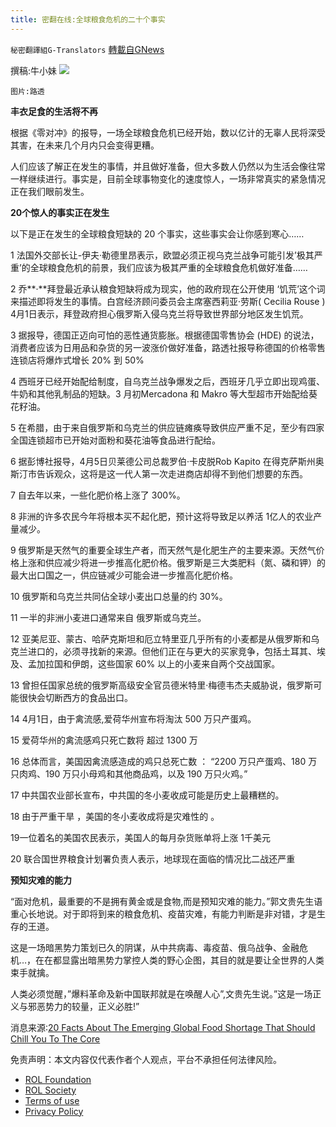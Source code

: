 ```yaml
---
title: 密翻在线:全球粮食危机的二十个事实
---
```

`秘密翻譯組G-Translators` [轉載自GNews](https://gnews.org/zh-hans/2292935/)

撰稿:牛小妹
![](https://assets.gnews.org/wp-content/uploads/2022/04/Image-2.jpg)

```
图片:路透
```


**丰衣足食的生活将不再**

根据《零对冲》的报导，一场全球粮食危机已经开始，数以亿计的无辜人民将深受其害，在未来几个月内只会变得更糟。

人们应该了解正在发生的事情，并且做好准备，但大多数人仍然以为生活会像往常一样继续进行。事实是，目前全球事物变化的速度惊人，一场非常真实的紧急情况正在我们眼前发生。

**20个惊人的事实正在发生**

以下是正在发生的全球粮食短缺的 20 个事实，这些事实会让你感到寒心……

1 法国外交部长让-伊夫·勒德里昂表示，欧盟必须正视乌克兰战争可能引发’极其严重’的全球粮食危机的前景，我们应该为极其严重的全球粮食危机做好准备……

2 乔**·**拜登最近承认粮食短缺将成为现实，他的政府现在公开使用 ‘饥荒’这个词来描述即将发生的事情。白宫经济顾问委员会主席塞西莉亚·劳斯( Cecilia Rouse ) 4月1日表示，拜登政府担心俄罗斯入侵乌克兰将导致世界部分地区发生饥荒。

3 据报导，德国正迈向可怕的恶性通货膨胀。根据德国零售协会 (HDE) 的说法，消费者应该为日用品和杂货的另一波涨价做好准备，路透社报导称德国的价格零售连锁店将爆炸式增长 20% 到 50%

4 西班牙已经开始配给制度，自乌克兰战争爆发之后，西班牙几乎立即出现鸡蛋、牛奶和其他乳制品的短缺。3 月初Mercadona 和 Makro 等大型超市开始配给葵花籽油。

5 在希腊，由于来自俄罗斯和乌克兰的供应链瘫痪导致供应严重不足，至少有四家全国连锁超市已开始对面粉和葵花油等食品进行配给。

6  据彭博社报导，4月5日贝莱德公司总裁罗伯·卡皮脱Rob Kapito 在得克萨斯州奥斯汀市告诉观众，这将是这一代人第一次走进商店却得不到他们想要的东西。

7 自去年以来，一些化肥价格上涨了 300%。

8 非洲的许多农民今年将根本买不起化肥，预计这将导致足以养活 1亿人的农业产量减少。

9 俄罗斯是天然气的重要全球生产者，而天然气是化肥生产的主要来源。天然气价格上涨和供应减少将进一步推高化肥价格。俄罗斯是三大类肥料（氮、磷和钾）的最大出口国之一，供应链减少可能会进一步推高化肥价格。

10 俄罗斯和乌克兰共同佔全球小麦出口总量的约 30%。

11 一半的非洲小麦进口通常来自 俄罗斯或乌克兰。

12 亚美尼亚、蒙古、哈萨克斯坦和厄立特里亚几乎所有的小麦都是从俄罗斯和乌克兰进口的，必须寻找新的来源。但他们正在与更大的买家竞争，包括土耳其、埃及、孟加拉国和伊朗，这些国家 60% 以上的小麦来自两个交战国家。

13 曾担任国家总统的俄罗斯高级安全官员德米特里·梅德韦杰夫威胁说，俄罗斯可能很快会切断西方的食品出口。

14 4月1日，由于禽流感,爱荷华州宣布将淘汰 500 万只产蛋鸡。

15 爱荷华州的禽流感鸡只死亡数将 超过 1300 万

16 总体而言，美国因禽流感造成的鸡只总死亡数 ： “2200 万只产蛋鸡、180 万只肉鸡、190 万只小母鸡和其他商品鸡，以及 190 万只火鸡。”

17 中共国农业部长宣布，中共国的冬小麦收成可能是历史上最糟糕的。

18 由于严重干旱 ，美国的冬小麦收成将是灾难性的 。

19一位着名的美国农民表示，美国人的每月杂货账单将上涨 1千美元

20 联合国世界粮食计划署负责人表示，地球现在面临的情况比二战还严重

**预知灾难的能力**

“面对危机，最重要的不是拥有黄金或是食物,而是预知灾难的能力。”郭文贵先生语重心长地说。对于即将到来的粮食危机、疫苗灾难，有能力判断是非对错，才是生存的王道。

这是一场暗黑势力策划已久的阴谋，从中共病毒、毒疫苗、俄乌战争、金融危机…，在在都显露出暗黑势力掌控人类的野心企图，其目的就是要让全世界的人类束手就擒。

人类必须觉醒，”爆料革命及新中国联邦就是在唤醒人心”,文贵先生说。”这是一场正义与邪恶势力的较量，正义必胜!”

消息来源:[20 Facts About The Emerging Global Food Shortage That Should Chill You To The Core](http://20%20Facts%20About%20The%20Emerging%20Global%20Food%20Shortage%20That%20Should%20Chill%20You%20To%20The%20Core)

 

免责声明：本文内容仅代表作者个人观点，平台不承担任何法律风险。

- [ROL Foundation](https://rolfoundation.org/)
- [ROL Society](https://rolsociety.org/)
- [Terms of use](https://gnews.org/terms-of-use-3/)
- [Privacy Policy](https://gnews.org/privacy-policy/)
